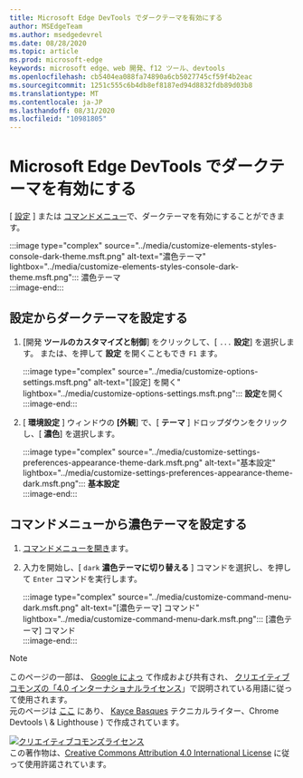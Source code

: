```yaml
---
title: Microsoft Edge DevTools でダークテーマを有効にする
author: MSEdgeTeam
ms.author: msedgedevrel
ms.date: 08/28/2020
ms.topic: article
ms.prod: microsoft-edge
keywords: microsoft edge、web 開発、f12 ツール、devtools
ms.openlocfilehash: cb5404ea088fa74890a6cb5027745cf59f4b2eac
ms.sourcegitcommit: 1251c555c6b4db8ef8187ed94d8832fdb89d03b8
ms.translationtype: MT
ms.contentlocale: ja-JP
ms.lasthandoff: 08/31/2020
ms.locfileid: "10981805"
---
```

<!-- Copyright Kayce Basques 

   Licensed under the Apache License, Version 2.0 (the "License");
   you may not use this file except in compliance with the License.
   You may obtain a copy of the License at

       https://www.apache.org/licenses/LICENSE-2.0

   Unless required by applicable law or agreed to in writing, software
   distributed under the License is distributed on an "AS IS" BASIS,
   WITHOUT WARRANTIES OR CONDITIONS OF ANY KIND, either express or implied.
   See the License for the specific language governing permissions and
   limitations under the License.  -->





# Microsoft Edge DevTools でダークテーマを有効にする   

  

[ [設定](#set-up-dark-theme-from-settings) ] または [コマンドメニュー](#set-up-dark-theme-from-the-command-menu)で、ダークテーマを有効にすることができます。  

:::image type="complex" source="../media/customize-elements-styles-console-dark-theme.msft.png" alt-text="濃色テーマ" lightbox="../media/customize-elements-styles-console-dark-theme.msft.png":::
   濃色テーマ  
:::image-end:::  

## 設定からダークテーマを設定する   

1.  [開発 **ツールのカスタマイズと制御**] をクリックして、[ `...` **設定**] を選択します。  または、を押して **設定** を開くこともでき `F1` ます。  
    
    :::image type="complex" source="../media/customize-options-settings.msft.png" alt-text="[設定] を開く" lightbox="../media/customize-options-settings.msft.png":::
       **設定**を開く  
    :::image-end:::  

1.  [ **環境設定** ] ウィンドウの **[外観**] で、[ **テーマ** ] ドロップダウンをクリックし、[ **濃色**] を選択します。  
    
    :::image type="complex" source="../media/customize-settings-preferences-appearance-theme-dark.msft.png" alt-text="基本設定" lightbox="../media/customize-settings-preferences-appearance-theme-dark.msft.png":::
       **基本設定**  
    :::image-end:::  

## コマンドメニューから濃色テーマを設定する   

1.  [コマンドメニューを開き][DevtoolsCommandMenu]ます。  
1.  入力を開始し、[ `dark` **濃色テーマに切り替える** ] コマンドを選択し、を押して `Enter` コマンドを実行します。  
    
    :::image type="complex" source="../media/customize-command-menu-dark.msft.png" alt-text="[濃色テーマ] コマンド" lightbox="../media/customize-command-menu-dark.msft.png":::
       [濃色テーマ] コマンド  
    :::image-end:::  
    
<!--  
   


-->  

<!-- links -->  

[DevtoolsCommandMenu]: ../command-menu/index.md "コマンドメニュー |Microsoft ドキュメント"  

> [!NOTE]
> このページの一部は、 [Google によっ][GoogleSitePolicies] て作成および共有され、 [クリエイティブコモンズの「4.0 インターナショナルライセンス][CCA4IL]」で説明されている用語に従って使用されます。  
> 元のページは [ここ](https://developers.google.com/web/tools/chrome-devtools/customize/dark-theme) にあり、 [Kayce Basques][KayceBasques] テクニカルライター、Chrome Devtools \ & Lighthouse \) で作成されています。  

[![クリエイティブコモンズライセンス][CCby4Image]][CCA4IL]  
この著作物は、[Creative Commons Attribution 4.0 International License][CCA4IL] に従って使用許諾されています。  

[CCA4IL]: https://creativecommons.org/licenses/by/4.0  
[CCby4Image]: https://i.creativecommons.org/l/by/4.0/88x31.png  
[GoogleSitePolicies]: https://developers.google.com/terms/site-policies  
[KayceBasques]: https://developers.google.com/web/resources/contributors/kaycebasques  
